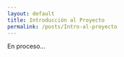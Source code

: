 ```yaml
---
layout: default
title: Introducción al Proyecto
permalink: /posts/Intro-al-proyecto
---
```


En proceso...
